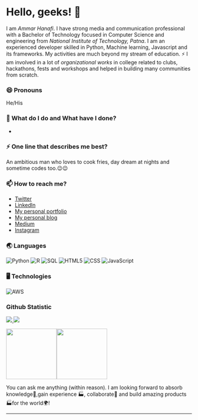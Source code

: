 # Hello, geeks! 👋

I am _Ammar Hanafi_. I have strong media and communication professional with a Bachelor of Technology focused in Computer Science and engineering from _National Institute of Technology, Patna_. I am an experienced developer skilled in Python, Machine learning, Javascript and its frameworks. My activities are much beyond my stream of education. ⚡ I am involved in a lot of *organizational works* in college related to clubs, hackathons, fests and workshops and helped in building many communities from scratch.

### 😄 Pronouns
He/His

### 🌱 What do I do and What have I done? 

- 


### ⚡ One line that describes me best? 
An ambitious man who loves to cook fries, day dream at nights and sometime codes too.😉😉

### 📫 How to reach me?
- [Twitter](https://twitter.com/ammarhnfi) 
- [LinkedIn](https://www.linkedin.com/in/ammarhnfi/) 
- [My personal portfolio](http://linktr.ee/ammarhnfi) 
- [My personal blog](https://ammarhnfi.home.blog/)
- [Medium](https://medium.com/@ammarhanafi10)
- [Instagram](https://instagram.com/ammarhnfi)

### 🌏 Languages

![Python](https://img.shields.io/badge/-Python-000?&logo=Python)
![R](https://img.shields.io/badge/-R-000?&logo=R)
![SQL](https://img.shields.io/badge/-SQL-000?&logo=MySQL)
![HTML5](https://img.shields.io/badge/-HTML5-000?&logo=HTML5)
![CSS](https://img.shields.io/badge/-CSS-000?&logo=CSS)
![JavaScript](https://img.shields.io/badge/-JavaScript-000?&logo=JavaScript)
<!--![C](https://img.shields.io/badge/-C-000?&logo=C)-->
<!--![Java](https://img.shields.io/badge/-Java-000?&logo=Java&logoColor=007396)-->
<!--![TypeScript](https://img.shields.io/badge/-TypeScript-000?&logo=TypeScript)-->
<!--![C++](https://img.shields.io/badge/-C++-000?&logo=c%2b%2b&logoColor=00599C)-->
<!--![Swift](https://img.shields.io/badge/-Swift-000?&logo=Swift)-->

### 🖥️ Technologies

![AWS](https://img.shields.io/badge/-AWS-000?&logo=Amazon-AWS&logoColor=F90)
<!--![Docker](https://img.shields.io/badge/-Docker-000?&logo=Docker)
![Kubernetes](https://img.shields.io/badge/-Kubernetes-000?&logo=Kubernetes)
![Linux](https://img.shields.io/badge/-Linux-000?&logo=Linux)
![Node.js](https://img.shields.io/badge/-Node.js-000?&logo=node.js)
![PyTorch](https://img.shields.io/badge/-PyTorch-000?&logo=PyTorch)
![React](https://img.shields.io/badge/-React-000?&logo=React)
![Redis](https://img.shields.io/badge/-Redis-000?&logo=Redis)
![Spring](https://img.shields.io/badge/-Spring-000?&logo=Spring)
![TensorFlow](https://img.shields.io/badge/-TensorFlow-000?&logo=TensorFlow)-->

### Github Statistic
<p align="left">
<a href="https://github.com/ammarhnfi">
<img length="300em" src="https://github-readme-stats-eight-theta.vercel.app/api/top-langs/?username=ammarhnfi&layout=compact&langs_count=8&theme=buefy"/>
<img length="200em" src="https://github-readme-stats-eight-theta.vercel.app/api?username=ammarhnfi&show_icons=true&theme=buefy&include_all_commits=true&count_private=true"/>
</a>
</p>

<img height="137px" src="https://github-readme-stats.vercel.app/api?username=ammarhnfi&hide_title=true&hide_border=true&show_icons=true&include_all_commits=true&count_private=true&line_height=21&text_color=000&icon_color=000&bg_color=0,ea6161,ffc64d,fffc4d,52fa5a&theme=graywhite" /><!-- wi*quL3fcV --><img height="137px" src="https://github-readme-stats.vercel.app/api/top-langs/?username=ammarhnfi&hide=html&hide_title=true&hide_border=true&layout=compact&langs_count=6&exclude_repo=comp426,Redventures-Movie-Quotes&text_color=000&icon_color=fff&bg_color=0,52fa5a,4dfcff,c64dff&theme=graywhite" /></a>

You can ask me anything (within reason). I am looking forward to absorb knowledge🧠,gain experience 🏭, collaborate🤝 and build amazing products 🏭for the world🌍!

<!--
**ammarhnfi/ammarhnfi** is a ✨ _special_ ✨ repository because its `README.md` (this file) appears on your GitHub profile.

Here are some ideas to get you started:

- 🔭 I’m currently working on ...
- 🌱 I’m currently learning ...
- 👯 I’m looking to collaborate on ...
- 🤔 I’m looking for help with ...
- 💬 Ask me about ...
- 📫 How to reach me: ...
- 😄 Pronouns: ...
- ⚡ Fun fact: ...
-->


***
